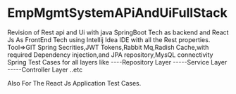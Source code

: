 # EmpMgmtSystemAPiAndUiFullStack
Revision of Rest api and Ui with java SpringBoot Tech as backend and React Js As FrontEnd Tech using Intellij Idea IDE with all the Rest properties.
Tool=>GIT
Spring Secrities,JWT Tokens,Rabbit Mq,Radish Cache,with required Dependency injection,and JPA repository,MysQL connectivity
Spring Test Cases for all layers like ----Repository Layer
                                     -----Service Layer
                                     -----Controller Layer ..etc
                                     
Also For The React Js Application Test Cases.

                                   

